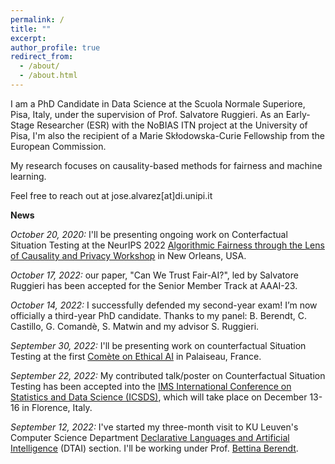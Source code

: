```yaml
---
permalink: /
title: ""
excerpt:
author_profile: true
redirect_from: 
  - /about/
  - /about.html
---
```


I am a PhD Candidate in Data Science at the Scuola Normale Superiore, Pisa, Italy, under the supervision of Prof. Salvatore Ruggieri. As an Early-Stage Researcher (ESR) with the NoBIAS ITN project at the University of Pisa, I'm also the recipient of a Marie Skłodowska-Curie Fellowship from the European Commission. 

My research focuses on causality-based methods for fairness and machine learning.


Feel free to reach out at jose.alvarez[at]di.unipi.it


**News**

*October 20, 2020:* I'll be presenting ongoing work on Conterfactual Situation Testing at the NeurIPS 2022 [Algorithmic Fairness through the Lens of Causality and Privacy Workshop](https://www.afciworkshop.org/afcp2022) in New Orleans, USA.

*October 17, 2022:* our paper, "Can We Trust Fair-AI?", led by Salvatore Ruggieri has been accepted for the Senior Member Track at AAAI-23. 

*October 14, 2022:* I successfully defended my second-year exam! I’m now officially a third-year PhD candidate. Thanks to my panel: B. Berendt, C. Castillo, G. Comandè, S. Matwin and my advisor S. Ruggieri.

*September 30, 2022:* I'll be presenting work on counterfactual Situation Testing at the first [Comète on Ethical AI](https://www.lix.polytechnique.fr/ethicalai/) in Palaiseau, France.

*September 22, 2022:* My contributed talk/poster on Counterfactual Situation Testing has been accepted into the [IMS International Conference on Statistics and Data Science (ICSDS)](https://sites.google.com/view/icsds2022), which will take place on December 13-16 in Florence, Italy.

*September 12, 2022:* I've started my three-month visit to KU Leuven's Computer Science Department [Declarative Languages and Artificial Intelligence](https://wms.cs.kuleuven.be/dtai) (DTAI) section. I'll be working under Prof. [Bettina Berendt](https://people.cs.kuleuven.be/~bettina.berendt/). 
